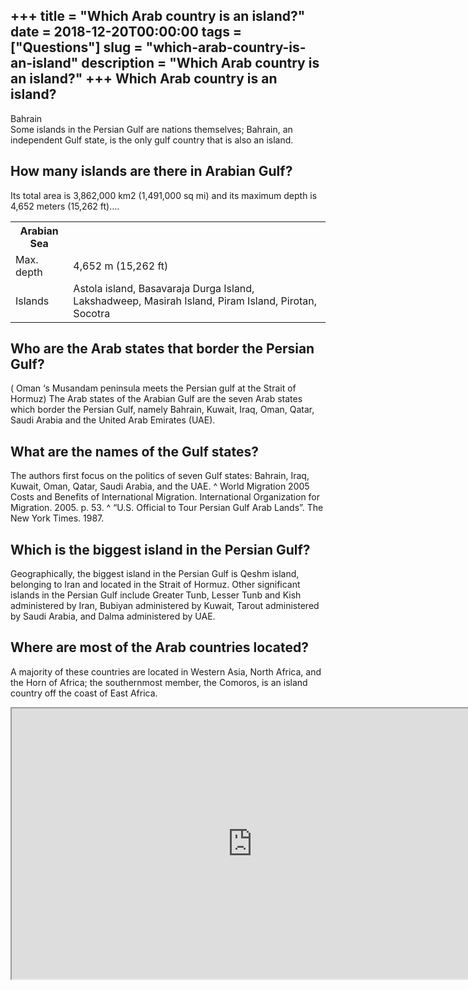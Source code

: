 +++
title = "Which Arab country is an island?"
date = 2018-12-20T00:00:00
tags = ["Questions"]
slug = "which-arab-country-is-an-island"
description = "Which Arab country is an island?"
+++
Which Arab country is an island?
--------------------------------

Bahrain  
Some islands in the Persian Gulf are nations themselves; Bahrain, an independent Gulf state, is the only gulf country that is also an island.

How many islands are there in Arabian Gulf?
-------------------------------------------

Its total area is 3,862,000 km2 (1,491,000 sq mi) and its maximum depth is 4,652 meters (15,262 ft)….

<table><tr><th>Arabian Sea</th></tr><tr><td>Max. depth</td><td>4,652 m (15,262 ft)</td></tr><tr><td>Islands</td><td>Astola island, Basavaraja Durga Island, Lakshadweep, Masirah Island, Piram Island, Pirotan, Socotra</td></tr></table>

Who are the Arab states that border the Persian Gulf?
-----------------------------------------------------

( Oman ‘s Musandam peninsula meets the Persian gulf at the Strait of Hormuz) The Arab states of the Arabian Gulf are the seven Arab states which border the Persian Gulf, namely Bahrain, Kuwait, Iraq, Oman, Qatar, Saudi Arabia and the United Arab Emirates (UAE).

What are the names of the Gulf states?
--------------------------------------

The authors first focus on the politics of seven Gulf states: Bahrain, Iraq, Kuwait, Oman, Qatar, Saudi Arabia, and the UAE. ^ World Migration 2005 Costs and Benefits of International Migration. International Organization for Migration. 2005. p. 53. ^ “U.S. Official to Tour Persian Gulf Arab Lands”. The New York Times. 1987.

Which is the biggest island in the Persian Gulf?
------------------------------------------------

Geographically, the biggest island in the Persian Gulf is Qeshm island, belonging to Iran and located in the Strait of Hormuz. Other significant islands in the Persian Gulf include Greater Tunb, Lesser Tunb and Kish administered by Iran, Bubiyan administered by Kuwait, Tarout administered by Saudi Arabia, and Dalma administered by UAE.

Where are most of the Arab countries located?
---------------------------------------------

A majority of these countries are located in Western Asia, North Africa, and the Horn of Africa; the southernmost member, the Comoros, is an island country off the coast of East Africa.

<iframe allow="accelerometer; autoplay; clipboard-write; encrypted-media; gyroscope; picture-in-picture" allowfullscreen="" class="__youtube_prefs__  epyt-is-override  no-lazyload" data-no-lazy="1" data-origheight="433" data-origwidth="770" data-skipgform_ajax_framebjll="" height="433" id="_ytid_80232" loading="lazy" src="https://www.youtube.com/embed/bvItQ3l1Eew?enablejsapi=1&autoplay=0&cc_load_policy=0&cc_lang_pref=&iv_load_policy=1&loop=0&modestbranding=0&rel=1&fs=1&playsinline=0&autohide=2&theme=dark&color=red&controls=1&" title="YouTube player" width="770"></iframe>